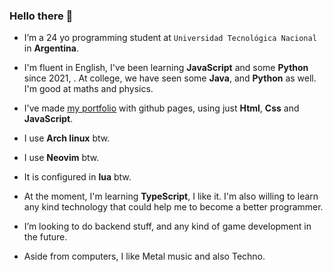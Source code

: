 ### Hello there 👋


- I’m a 24 yo programming student at `Universidad Tecnológica Nacional` in **Argentina**.

- I'm fluent in English, I've been learning **JavaScript** and some **Python** since 2021, . At college, we have seen some **Java**, and **Python** as well. I'm good at maths and physics.

- I've made [my portfolio](https://aammsst.github.io) with github pages, using just **Html**, **Css** and **JavaScript**.

- I use **Arch linux** btw.

- I use **Neovim** btw.

- It is configured in **lua** btw.

- At the moment, I'm learning **TypeScript**, I like it. I'm also willing to learn any kind technology that could help me to become a better programmer.

- I’m looking to do backend stuff, and any kind of game development in the future.

- Aside from computers, I like Metal music and also Techno.
